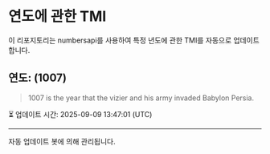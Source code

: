 
# 연도에 관한 TMI

이 리포지토리는 numbersapi를 사용하여 특정 년도에 관한 TMI를 자동으로 업데이트합니다.

## 연도: (1007)
> 1007 is the year that the vizier and his army invaded Babylon Persia.

⏳ 업데이트 시간: 2025-09-09 13:47:01 (UTC)

---
자동 업데이트 봇에 의해 관리됩니다.
